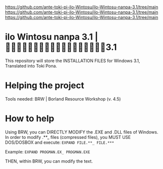 https://github.com/ante-toki-pi-ilo-Wintosu/ilo-Wintosu-nanpa-3.1/tree/main
https://github.com/ante-toki-pi-ilo-Wintosu/ilo-Wintosu-nanpa-3.1/tree/main
https://github.com/ante-toki-pi-ilo-Wintosu/ilo-Wintosu-nanpa-3.1/tree/main

# ilo Wintosu nanpa 3.1 | 󱤎󱦐󱥷󱦒󱤎󱦒󱥃󱦒󱥭󱦒󱥆󱦒󱥡󱦒󱥰󱦒󱦑󱤽3.1
This repository will store the INSTALLATION FILES for Windows 3.1, Translated into Toki Pona.

# Helping the project
Tools needed:
BRW | Borland Resource Workshop (v. 4.5)

# How to help
Using BRW, you can DIRECTLY MODIFY the .EXE and .DLL files of Windows. 
In order to modify .**_ files (compressed files), you MUST USE DOS/DOSBOX and execute:  ```EXPAND FILE.**_ FILE.***```  

Example:  ```EXPAND PROGMAN.EX_ PROGMAN.EXE```  

THEN, within BRW, you can modify the text.
